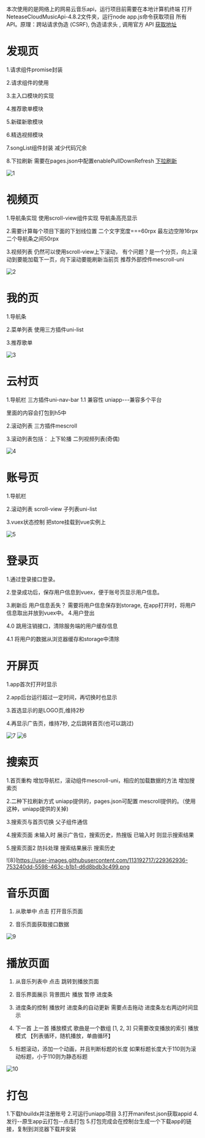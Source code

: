本次使用的是网络上的网易云音乐api，运行项目前需要在本地计算机终端
打开NeteaseCloudMusicApi-4.8.2文件夹，运行node app.js命令获取项目
所有API。原理：跨站请求伪造 (CSRF), 伪造请求头 , 调用官方 API
[获取地址](https://github.com/Binaryify/NeteaseCloudMusicApi)


# 发现页
1.请求组件promise封装

2.请求组件的使用

3.主入口模块的实现

4.推荐歌单模块

5.新碟新歌模块

6.精选视频模块

7.songList组件封装
减少代码冗余

8.下拉刷新
需要在pages.json中配置enablePullDownRefresh
[下拉刷新](https://uniapp.dcloud.io/api/ui/pulldown?id=onpulldownrefresh)

![1](https://user-images.githubusercontent.com/113192717/229362807-1b57d476-5970-41fa-bb53-402e9e5c3d36.png)

# 视频页
1.导航条实现
使用scroll-view组件实现
导航条高亮显示

2.需要计算每个项目下面的下划线位置
二个文字宽度===60rpx
最左边空隙16rpx
二个导航条之间50rpx

3.视频列表
仍然可以使用scroll-view上下滚动，
有个问题？是一个分页，向上滚动到要能加载下一页，向下滚动要能刷新当前页
推荐外部控件mescroll-uni

![2](https://user-images.githubusercontent.com/113192717/229362832-fcd6e217-5332-410e-95df-14f24a5327fb.png)

# 我的页
1.导航条

2.菜单列表  使用三方插件uni-list

3.推荐歌单

![3](https://user-images.githubusercontent.com/113192717/229362846-d9e0c3c7-308e-4217-b6bb-926784abe176.png)

# 云村页

1.导航栏 三方插件uni-nav-bar
1.1 兼容性
uniapp---兼容多个平台
<!-- #ifdef APP-PLUS || H5 -->
里面的内容会打包到h5中
<!-- #endif -->

2.滚动列表 三方插件mescroll

3.滚动列表包括：
  上下轮播
  二列视频列表(奇偶)
  
![4](https://user-images.githubusercontent.com/113192717/229362858-b15c0bc0-c9c1-41b3-bcf2-bdc318a06c4f.png)

# 账号页
1.导航栏

2.滚动列表
scroll-view
子列表uni-list

3.vuex状态控制
把store挂载到vue实例上

![5](https://user-images.githubusercontent.com/113192717/229362882-0cfd2f93-af59-4cfc-b272-8bc5832f0be2.png)

# 登录页
1.通过登录接口登录。

2.登录成功后，保存用户信息到vuex，便于账号页显示用户信息。

3.刷新后 用户信息丢失？
需要将用户信息保存到storage, 在app打开时，将用户信息取出并放到vuex中。
4.用户登出

4.0 跳用注销接口，清除服务端的用户缓存信息

4.1 将用户的数据从浏览器缓存和storage中清除



# 开屏页
1.app首次打开时显示

2.app后台运行超过一定时间，再切换时也显示

3.首选显示的是LOGO页,维持2秒

4.再显示广告页，维持7秒, 之后跳转首页(也可以跳过)

![7](https://user-images.githubusercontent.com/113192717/229362908-7eb00c5e-7264-46a4-ad2d-79aa74206cee.png)
![6](https://user-images.githubusercontent.com/113192717/229362912-7785edc7-96a3-40c5-8c69-9d99dd0ffc35.png)

# 搜索页
1.首页重构
增加导航栏，滚动组件mescroll-uni，相应的加载数据的方法
增加搜索页

2.二种下拉刷新方式
  uniapp提供的，pages.json可配置
  mescroll提供的。（使用这种，uniapp提供的关掉)
  
3.搜索页与首页切换
父子组件通信

4.搜索页面
未输入时
  展示广告位，搜索历史，热搜版
已输入时
  则显示搜索结果
  
5.搜索页面2
  防抖处理
  搜索结果展示
  搜索历史
  
![8](https://user-images.githubusercontent.com/113192717/229362936-753240dd-5598-463c-b1b1-d6d8bdb3c499.png

# 音乐页面
1. 从歌单中 点击 打开音乐页面

2. 音乐页面获取接口数据

![9](https://user-images.githubusercontent.com/113192717/229362957-7bf7a57e-2926-4ef2-bba8-532e8c149efc.png)

# 播放页面
1. 从音乐列表中  点击  跳转到播放页面

2. 音乐界面展示 背景图片 播放 暂停 进度条

3. 进度条的控制
   播放时 进度条的自动更新
   需要点击拖动
   进度条左右两边时间显示
   
4. 下一首 上一首 播放模式
   歌曲是一个数组 [1, 2, 3] 只需要改变播放的索引
   播放模式 【列表循环，随机播放，单曲循环】
   
5. 标题滚动，添加一个动画，并且判断标题的长度
   如果标题长度大于110则为滚动标题，小于110则为静态标题
   
![10](https://user-images.githubusercontent.com/113192717/229362970-6bc5ff16-0847-4c7a-b404-b8643b8e181e.png)

  
# 打包
1.下载hbuildx并注册账号
2.可运行uniapp项目
3.打开manifest.json获取appid
4.发行--原生app云打包--点击打包
5.打包完成会在控制台生成一个下载app的链接，复制到浏览器下载并安装
